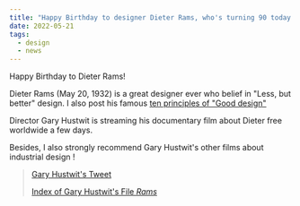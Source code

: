 ```yaml
---
title: "Happy Birthday to designer Dieter Rams, who's turning 90 today!"
date: 2022-05-21
tags:
  - design
  - news
---
```


Happy Birthday to Dieter Rams!

Dieter Rams (May 20, 1932) is a great designer ever who belief in "Less, but
better" design. I also post his famous
[ten principles of "Good design"](./2021-01-02-principles-of-good-design.md)

Director Gary Hustwit is streaming his documentary film about Dieter free
worldwide a few days.

Besides, I also strongly recommend Gary Hustwit's other films about industrial
design !

> [Gary Hustwit's Tweet](https://twitter.com/gary_hustwit/status/1527611999689093120)
>
> [Index of Gary Hustwit's File _Rams_](https://www.hustwit.com/rams)
